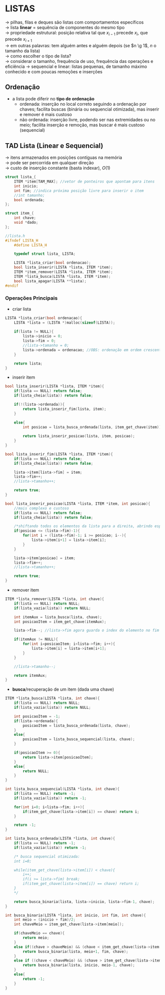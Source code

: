 # LISTAS
-> pilhas, filas e deques são listas com comportamentos específicos <br />
-> lista **linear** = sequência de componentes do mesmo tipo <br />
-> propriedade estrutural: posição relativa tal que $x_{i-1}$ precede $x_i$, que precede $x_{i+1}$ <br />
-> em outras palavras: tem alguém antes e alguém depois (se $n \g 1$, $n$ o tamanho da lista) <br />
-> como escolher o tipo de lista? <br />
-> considerar o tamanho, frequência de uso, frequência das operações e eficiência
    -> sequencial e linear: listas pequenas, de tamanho máximo conhecido e com poucas remoções e inserções

## Ordenação
- a lista pode diferir no **tipo de ordenação**
    - ordenada: inserção no local correto seguindo a ordenação por chaves; facilita buscas (binária ou sequencial otimizada), mas inserir e remover é mais custoso
    - não ordenada: inserção livre, podendo ser nas extremidades ou no meio; facilita inserção e remoção, mas buscar é mais custoso (sequencial)

## TAD Lista (Linear e Sequencial)
-> itens armazenados em posições contíguas na memória <br />
-> pode ser percorrida em qualquer direção <br />
-> custo de inserção constante (basta indexar), $O(1)$ <br />

```c
struct lista_{
    ITEM *item[TAM_MAX]; //vetor de ponteiros que apontam para itens
    int inicio;
    int fim; //indica próxima posição livre para inserir o item
    //int tamanho;
    bool ordenada;
};

struct item_{
    int chave;
    void *dado;
};
```

```c
//lista.h
#ifndef LISTA_H
    #define LISTA_H

    typedef struct lista_ LISTA;

    LISTA *lista_criar(bool ordenacao);
    bool lista_inserir(LISTA *lista, ITEM *item);
    ITEM *item_remover(LISTA *lista, ITEM *item);
    ITEM *lista_busca(LISTA *lista, ITEM *item);
    bool lista_apagar(LISTA **lista);
#endif
```

### Operações Principais
- criar lista
```c
LISTA *lista_criar(bool ordenacao){
    LISTA *lista = (LISTA *)malloc(sizeof(LISTA));
    
    if(lista != NULL){
        lista->inicio = 0;
        lista->fim = 0;
        //lista->tamanho = 0;
        lista->ordenada = ordenacao; //OBS: ordenação em ordem crescente!
    }

    return lista;
}
```

- inserir item
```c
bool lista_inserir(LISTA *lista, ITEM *item){
    if(lista == NULL) return false;
    if(lista_cheia(lista)) return false;

    if(!(lista->ordenada)){
        return lista_inserir_fim(lista, item);
    }

    else{
        int posicao = lista_busca_ordenada(lista, item_get_chave(item));
        
        return lista_inserir_posicao(lista, item, posicao);
    }
}
```

```c
bool lista_inserir_fim(LISTA *lista, ITEM *item){
    if(lista == NULL) return false;
    if(lista_cheia(lista)) return false;

    lista->item[lista->fim] = item;
    lista->fim++;
    //lista->tamanho++;

    return true;
}
```

```c
bool lista_inserir_posicao(LISTA *lista, ITEM *item, int posicao){
    //mais complexo e custoso
    if(lista == NULL) return false;
    if(lista_cheia(lista)) return false;

    /*shiftando todos os elementos da lista para a direita, abrindo espaço pro novo item*/
    if(posicao <= (lista->fim)-1){
        for(int i = (lista->fim)-1; i >= posicao; i--){
            lista->item[i+1] = lista->item[i];
        }
    }

    lista->item[posicao] = item;
    lista->fim++;
    //lista->tamanho++;

    return true;
}
```

- remover item 
```c
ITEM *lista_remover(LISTA *lista, int chave){
    if(lista == NULL) return NULL;
    if(lista_vazia(lista)) return NULL;

    int itemAux = lista_busca(lista, chave);
    int posicaoItem = item_get_chave(itemAux);

    lista->fim--; //lista->fim agora guarda o index do elemento no fim da lista

    if(itemAux != NULL){
        for(int i=posicaoItem; i<lista->fim; i++){
            lista->item[i] = lista->item[i+1];
        }
    }

    //lista->tamanho--;

    return itemAux;
}
```

- **busca**/recuperação de um item (dada uma chave)
```c
ITEM *lista_busca(LISTA *lista, int chave){
    if(lista == NULL) return NULL;
    if(lista_vazia(lista)) return NULL;

    int posicaoItem = -1;
    if(lista->ordenada){
        posicaoItem = lista_busca_ordenada(lista, chave);
    }
    else{
        posicaoItem = lista_busca_sequencial(lista, chave);
    }

    if(posicaoItem >= 0){
        return lista->item[posicaoItem];
    }
    else{
        return NULL;
    }
}
```

```c
int lista_busca_sequencial(LISTA *lista, int chave){
    if(lista == NULL) return -1;
    if(lista_vazia(lista)) return -1;

    for(int i=0; i<lista->fim; i++){
        if(item_get_chave(lista->item[i]) == chave) return i;
    }

    return -1;
}
```

```c
int lista_busca_ordenada(LISTA *lista, int chave){
    if(lista == NULL) return -1;
    if(lista_vazia(lista)) return -1; 

    /* busca sequencial otimizada:
    int i=0;

    while(item_get_chave(lista->item[i]) < chave){
        i++;
        if(i >= lista->fim) break;
        if(item_get_chave(lista->item[i]) == chave) return i;
    }
    */

    return busca_binaria(lista, lista->inicio, lista->fim-1, chave);
}
```

```c
int busca_binaria(LISTA *lista, int inicio, int fim, int chave){
    int meio = (inicio + fim)/2;
    int chaveMeio = item_get_chave(lista->item[meio]);

    if(chaveMeio == chave){
        return meio;
    }
    else if((chave > chaveMeio) && (chave < item_get_chave(lista->item[fim]))){
        return busca_binaria(lista, meio+1, fim, chave);
    }
    else if ((chave < chaveMeio) && (chave > item_get_chave(lista->item[inicio]))){
        return busca_binaria(lista, inicio, meio-1, chave);
    }
    else{
        return -1;
    }
}
```